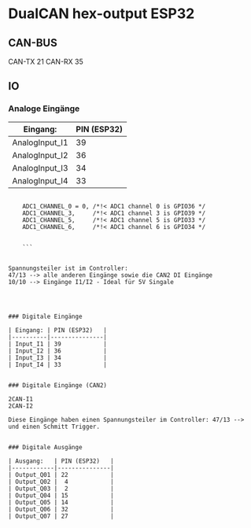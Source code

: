 # DualCAN hex-output ESP32



## CAN-BUS

CAN-TX 21
CAN-RX 35



## IO

### Analoge Eingänge

| Eingang:       | PIN (ESP32)   |
|----------------|---------------|
| AnalogInput_I1 | 39            |
| AnalogInput_I2 | 36            |
| AnalogInput_I3 | 34            |
| AnalogInput_I4 | 33            |

```

    ADC1_CHANNEL_0 = 0, /*!< ADC1 channel 0 is GPIO36 */
    ADC1_CHANNEL_3,     /*!< ADC1 channel 3 is GPIO39 */
    ADC1_CHANNEL_5,     /*!< ADC1 channel 5 is GPIO33 */
    ADC1_CHANNEL_6,     /*!< ADC1 channel 6 is GPIO34 */


    ```


Spannungsteiler ist im Controller:
47/13 --> alle anderen Eingänge sowie die CAN2 DI Eingänge
10/10 --> Eingänge I1/I2 - Ideal für 5V Singale




### Digitale Eingänge

| Eingang: | PIN (ESP32)   |
|----------|---------------|
| Input_I1 | 39            |
| Input_I2 | 36            |
| Input_I3 | 34            |
| Input_I4 | 33            |


### Digitale Eingänge (CAN2)

2CAN-I1
2CAN-I2

Diese Eingänge haben einen Spannungsteiler im Controller: 47/13 --> und einen Schmitt Trigger. 


### Digitale Ausgänge

| Ausgang:   | PIN (ESP32)   |
|------------|---------------|
| Output_Q01 | 22            |
| Output_Q02 |  4            |
| Output_Q03 |  2            |
| Output_Q04 | 15            |
| Output_Q05 | 14            |
| Output_Q06 | 32            |
| Output_Q07 | 27            |

